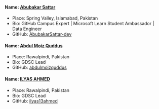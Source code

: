 #### Name: [Abubakar Sattar](https://github.com/AbubakarSattar-dev)

- Place: Spring Valley, Islamabad, Pakistan
- Bio: GitHub Campus Expert | Microsoft Learn Student Ambassador | Data Engineer
- GitHub: [AbubakarSattar-dev](https://github.com/AbubakarSattar-dev)

#### Name: [Abdul Moiz Quddus](https://github.com/abdulmoizquddus)

- Place: Rawalpindi, Pakistan
- Bio: GDSC Lead
- GitHub: [abdulmoizquddus](https://github.com/abdulmoizquddus)


#### Name: [ILYAS AHMED](https://github.com/ilyas123ahmed/HackerRank-ProblemSolutions/edit/main/CONTRIBUTORS.md)

- Place: Rawalpindi, Pakistan
- Bio: GDSC Lead
- GitHub: [ilyas13ahmed](https://github.com/ilyas123ahmed/HackerRank-ProblemSolutions/edit/main/CONTRIBUTORS.md)
